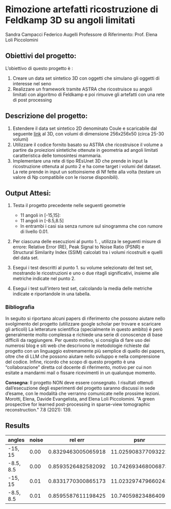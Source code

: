 # Rimozione artefatti ricostruzione di Feldkamp 3D su angoli limitati

Sandra Campacci
Federico Augelli
Professore di Riferimento: Prof. Elena Loli Piccolomini

## Obiettivi del progetto:

L’obiettivo di questo progetto è :
1. Creare un data set sintetico 3D con oggetti che simulano gli oggetti di interesse nel seno
2. Realizzare un framework tramite ASTRA che ricostruisce su angoli limitati con algoritmo di
Feldkamp e poi rimuove gli artefatti con una rete di post processing

## Descrizione del progetto:

1. Estendere il data set sintetico 2D denominato Coule e scaricabile dal seguente [link](https://www.kaggle.com/datasets/loiboresearchgroup/coule-dataset) al 3D, con volumi di dimensione 256x256x50 (circa 25-30 volumi)
2. Utilizzare il codice fornito basato su ASTRA che ricostruisce il volume a partire da proiezioni sintetiche ottenute in geometria ad angoli limitati caratteristica delle tomosintesi mammaria.
3. Implementare una rete di tipo REsUnet 3D che prende in input la ricostruzione ottenuta al punto 2 e ha come target i volumi del dataset. La rete prende in input un sottoinsieme di Nf fette alla volta (testare un valore di Np compatibile con le risorse disponibili).

## Output Attesi:

1. Testa il progetto precedente nelle seguenti geometrie
    - 11 angoli in [-15,15]:
    - 11 angoli in [-8.5,8.5]
    - In entrambi i casi sia senza rumore sul sinogramma che con rumore di livello 0.01.

2. Per ciascuna delle esecuzioni al punto 1. , utilizza le seguenti misure di errore: Relative Error (RE), Peak Signal to Noise Ratio (PSNR) e Structural Similarity Index (SSIM) calcolati tra i volumi ricostruiti e quelli del data set.
3. Esegui i test descritti al punto 1. su volume selezionato del test set, mostrando le ricostruzioni e uno o due ritagli significativi, insieme alle metriche indicate nel punto 2.
4. Esegui i test sull’intero test set, calcolando la media delle metriche indicate e riportandole in una tabella.

### Bibliografia
In seguito si riportano alcuni papers di riferimento che possono aiutare nello svolgimento del progetto (utilizzare google scholar per trovare e scaricare gli articoli) La letterature scientifica (specialmente in questo ambito) è però generalmente molto complessa e richiede una serie di conoscenze di base difficili da raggiungere. Per questo motivo, si consiglia di fare uso dei numerosi blog e siti web che descrivono le metodologie richieste dal progetto con un linguaggio estremamente più semplice di quello dei papers, oltre che di LLM che possono aiutare nello sviluppo e nella comprensione del codice. Infine, ricordo che scopo di questo progetto è una “collaborazione” diretta col docente di riferimento, motivo per cui non esitate a mandarmi mail o fissare ricevimenti in un qualunque momento.


**Consegna**: Il progetto NON deve essere consegnato. I risultati ottenuti dall’esecuzione degli esperimenti del progetto saranno discussi in sede d’esame, con le modalità che verranno comunicate nelle prossime lezioni.
Morotti, Elena, Davide Evangelista, and Elena Loli Piccolomini. "A green prospective for learned
post-processing in sparse-view tomographic reconstruction."
7.8 (2021): 139.


## Results
|angles   |noise|rel err             |psnr                |ssim                 |rmse                |
|---------|-----|--------------------|--------------------|---------------------|--------------------|
|-15, 15  |0.00 | 0.8329463005065918 | 11.025908377093222 | 0.200415325317181   | 0.2898489236831665 |
|-8.5, 8.5|0.00 | 0.8593526482582092 | 10.742693468006873 | 0.19586413319069834 | 0.299014687538147  |
|-15, 15  |0.01 | 0.8331770300865173 | 11.023297479660243 | 0.19592756581773943 | 0.2899376153945923 |
|-8.5, 8.5|0.01 | 0.8595587611198425 | 10.74059823486409  | 0.1922153868176137  | 0.2990887761116028 |
